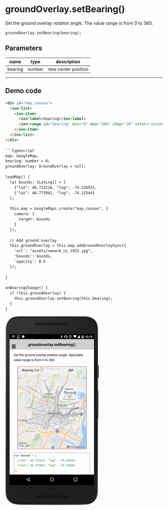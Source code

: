 # groundOverlay.setBearing()

Set the ground overlay rotation angle. The value range is from 0 to 360.

```
groundOverlay.setBearing(bearing);
```


## Parameters

name           | type          | description
---------------|---------------|---------------------------------------
bearing        | number        | new center position
-----------------------------------------------------------------------


## Demo code

```html
<div id="map_canvas">
  <ion-list>
    <ion-item>
      <ion-label>bearing</ion-label>
      <ion-range id="bearing" min="0" max="360" step="10" color="secondary"  snaps="true" ></ion-range>
    </ion-item>
  </ion-list>
</div>

```typescript
map: GoogleMap;
bearing: number = 0;
groundOverlay: GroundOverlay = null;

loadMap() {
  let bounds: ILatLng[] = [
    {"lat": 40.712216, "lng": -74.22655},
    {"lat": 40.773941, "lng": -74.12544}
  ];

  this.map = GoogleMaps.create("map_canvas", {
    camera: {
      target: bounds
    }
  });

  // Add ground overlay
  this.groundOverlay = this.map.addGroundOverlaySync({
    'url': "assets/newark_nj_1922.jpg",
    'bounds': bounds,
    'opacity': 0.5
  });

}

onBearingChange() {
  if (this.groundOverlay) {
    this.groundOverlay.setBearing(this.bearing);
  }
}
```

![](image.gif)
